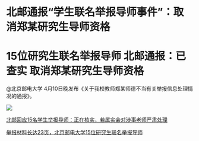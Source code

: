 # 北邮通报“学生联名举报导师事件”：取消郑某研究生导师资格

# 15位研究生联名举报导师 北邮通报：已查实 取消郑某研究生导师资格

@北京邮电大学 4月10日晚发布《关于我校教师郑某师德不当有关举报信息处理情况的通报​》。

![](https://inews.gtimg.com/om_bt/OFfsRCPWIf370IBVKfEhzIC-e6muuxR-a9C8s79sVGC9cAA/1000)

[北邮回应15名学生举报导师：正在核实，若属实会对涉事老师严肃处理](https://news.qq.com/rain/a/20240410A09FFI00)

[举报材料长达23页，北京邮电大学15位研究生联名举报导师](https://news.qq.com/rain/a/20240410A01TW800)

